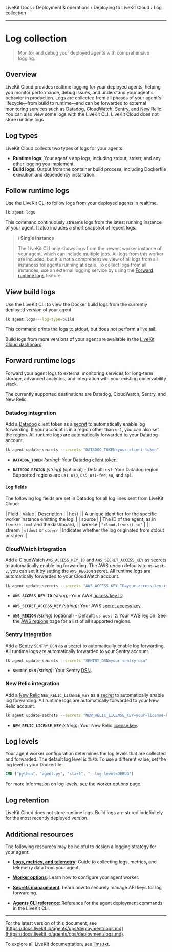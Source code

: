 LiveKit Docs › Deployment & operations › Deploying to LiveKit Cloud › Log collection

---

# Log collection

> Monitor and debug your deployed agents with comprehensive logging.

## Overview

LiveKit Cloud provides realtime logging for your deployed agents, helping you monitor performance, debug issues, and understand your agent's behavior in production. Logs are collected from all phases of your agent's lifecycle—from build to runtime—and can be forwarded to external monitoring services such as [Datadog](https://www.datadoghq.com/), [CloudWatch](https://aws.amazon.com/cloudwatch/), [Sentry](https://sentry.io/), and [New Relic](https://newrelic.com/). You can also view some logs with the LiveKit CLI. LiveKit Cloud does not store runtime logs.

## Log types

LiveKit Cloud collects two types of logs for your agents:

- **Runtime logs**: Your agent's app logs, including stdout, stderr, and any other [logging](https://docs.livekit.io/agents/build/metrics.md) you implement.
- **Build logs**: Output from the container build process, including Dockerfile execution and dependency installation.

## Follow runtime logs

Use the LiveKit CLI to follow logs from your deployed agents in realtime.

```bash
lk agent logs

```

This command continuously streams logs from the latest running instance of your agent. It also includes a short snapshot of recent logs.

> ℹ️ **Single instance**
> 
> The LiveKit CLI only shows logs from the newest worker instance of your agent, which can include multiple jobs. All logs from this worker are included, but it is not a comprehensive view of all logs from all instances for agents running at scale. To collect logs from all instances, use an external logging service by using the [Forward runtime logs](#forward-runtime-logs) feature.

## View build logs

Use the LiveKit CLI to view the Docker build logs from the currently deployed version of your agent.

```bash
lk agent logs --log-type=build

```

This command prints the logs to stdout, but does not perform a live tail.

Build logs from more versions of your agent are available in the [LiveKit Cloud dashboard](https://cloud.livekit.io/projects/p_/agents).

## Forward runtime logs

Forward your agent logs to external monitoring services for long-term storage, advanced analytics, and integration with your existing observability stack.

The currently supported destinations are Datadog, CloudWatch, Sentry, and New Relic.

### Datadog integration

Add a [Datadog](https://docs.livekit.io/agents/ops/deployment/secrets.md) client token as a [secret](https://docs.livekit.io/agents/ops/deployment/secrets.md) to automatically enable log forwarding. If your account is in a region other than `us1`, you can also set the region. All runtime logs are automatically forwarded to your Datadog account.

```bash
lk agent update-secrets --secrets "DATADOG_TOKEN=your-client-token"

```

- **`DATADOG_TOKEN`** _(string)_: Your Datadog [client token](https://docs.datadoghq.com/account_management/api-app-keys/#client-tokens).

- **`DATADOG_REGION`** _(string)_ (optional) - Default: `us1`: Your Datadog region. Supported regions are `us1`, `us3`, `us5`, `us1-fed`, `eu`, and `ap1`.

#### Log fields

The following log fields are set in Datadog for all log lines sent from LiveKit Cloud:

| Field | Value | Description |
| host | <worker-id> | A unique identifier for the specific worker instance emitting the log. |
| source | <agent-id> | The ID of the agent, as in `livekit.toml` and the dashboard, |
| service | `"cloud.livekit.io"` |  |
| stream | `stdout` or `stderr` | Indicates whether the log originated from stdout or stderr. |

### CloudWatch integration

Add a [CloudWatch](https://docs.livekit.io/agents/ops/deployment/secrets.md) `AWS_ACCESS_KEY_ID` and `AWS_SECRET_ACCESS_KEY` as [secrets](https://docs.livekit.io/agents/ops/deployment/secrets.md) to automatically enable log forwarding. The AWS region defaults to `us-west-2`, you can set it by setting the `AWS_REGION` secret. All runtime logs are automatically forwarded to your CloudWatch account.

```bash
lk agent update-secrets --secrets "AWS_ACCESS_KEY_ID=your-access-key-id" --secrets "AWS_SECRET_ACCESS_KEY=your-secret-access-key"

```

- **`AWS_ACCESS_KEY_ID`** _(string)_: Your AWS [access key ID](https://docs.aws.amazon.com/general/latest/gr/aws-sec-cred-types.html).

- **`AWS_SECRET_ACCESS_KEY`** _(string)_: Your AWS [secret access key](https://docs.aws.amazon.com/general/latest/gr/aws-sec-cred-types.html).

- **`AWS_REGION`** _(string)_ (optional) - Default: `us-west-2`: Your AWS region. See the [AWS regions](https://docs.aws.amazon.com/global-infrastructure/latest/regions/aws-regions.html) page for a list of all supported regions.

### Sentry integration

Add a [Sentry](https://docs.livekit.io/agents/ops/deployment/secrets.md) `SENTRY_DSN` as a [secret](https://docs.livekit.io/agents/ops/deployment/secrets.md) to automatically enable log forwarding. All runtime logs are automatically forwarded to your Sentry account.

```bash
lk agent update-secrets --secrets "SENTRY_DSN=your-sentry-dsn"

```

- **`SENTRY_DSN`** _(string)_: Your Sentry [DSN](https://docs.sentry.io/product/sentry-basics/dsn-explainer/).

### New Relic integration

Add a [New Relic](https://docs.livekit.io/agents/ops/deployment/secrets.md) `NEW_RELIC_LICENSE_KEY` as a [secret](https://docs.livekit.io/agents/ops/deployment/secrets.md) to automatically enable log forwarding. All runtime logs are automatically forwarded to your New Relic account.

```bash
lk agent update-secrets --secrets "NEW_RELIC_LICENSE_KEY=your-license-key"

```

- **`NEW_RELIC_LICENSE_KEY`** _(string)_: Your New Relic [license key](https://docs.newrelic.com/docs/accounts/accounts-billing/account-setup/license-key-faq/).

## Log levels

Your agent worker configuration determines the log levels that are collected and forwarded. The default log level is `INFO`. To use a different value, set the log level in your Dockerfile:

```dockerfile
CMD ["python", "agent.py", "start", "--log-level=DEBUG"]

```

For more information on log levels, see the [worker options](https://docs.livekit.io/agents/worker/options.md#log-levels) page.

## Log retention

LiveKit Cloud does not store runtime logs. Build logs are stored indefinitely for the most recently deployed version.

## Additional resources

The following resources may be helpful to design a logging strategy for your agent:

- **[Logs, metrics, and telemetry](https://docs.livekit.io/agents/build/metrics.md)**: Guide to collecting logs, metrics, and telemetry data from your agent.

- **[Worker options](https://docs.livekit.io/agents/worker/options.md)**: Learn how to configure your agent worker.

- **[Secrets management](https://docs.livekit.io/agents/ops/deployment/secrets.md)**: Learn how to securely manage API keys for log forwarding.

- **[Agents CLI reference](https://docs.livekit.io/agents/ops/deployment/cli.md)**: Reference for the agent deployment commands in the LiveKit CLI.

---


For the latest version of this document, see [https://docs.livekit.io/agents/ops/deployment/logs.md](https://docs.livekit.io/agents/ops/deployment/logs.md).

To explore all LiveKit documentation, see [llms.txt](https://docs.livekit.io/llms.txt).